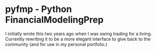 # pyfmp - Python FinancialModelingPrep

I initially wrote this two years ago when I was swing trading for a living.  Currently rewriting it to be a more elegant interface to give back to the community (and for use in my personal portfolio.) 